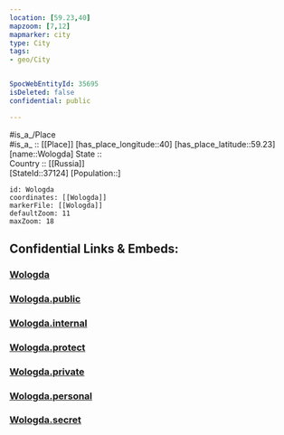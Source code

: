 ```yaml
---
location: [59.23,40] 
mapzoom: [7,12] 
mapmarker: city 
type: City
tags:
- geo/City


SpocWebEntityId: 35695
isDeleted: false
confidential: public

---
```

#is_a_/Place  
#is_a_ :: [[Place]] 
[has_place_longitude::40] 
[has_place_latitude::59.23] 
[name::Wologda] 
State ::  
Country :: [[Russia]]  
[StateId::37124] 
[Population::] 



```leaflet
id: Wologda
coordinates: [[Wologda]] 
markerFile: [[Wologda]] 
defaultZoom: 11 
maxZoom: 18
```


## Confidential Links & Embeds: 

### [Wologda](/_Standards/Earth/Continent/Europe/Europe~East/Russia/Russia~NorthWest/Vologda_Oblast/City/Wologda.md) 

### [Wologda.public](/_public/Earth/Continent/Europe/Europe~East/Russia/Russia~NorthWest/Vologda_Oblast/City/Wologda.public.md) 

### [Wologda.internal](/_internal/Earth/Continent/Europe/Europe~East/Russia/Russia~NorthWest/Vologda_Oblast/City/Wologda.internal.md) 

### [Wologda.protect](/_protect/Earth/Continent/Europe/Europe~East/Russia/Russia~NorthWest/Vologda_Oblast/City/Wologda.protect.md) 

### [Wologda.private](/_private/Earth/Continent/Europe/Europe~East/Russia/Russia~NorthWest/Vologda_Oblast/City/Wologda.private.md) 

### [Wologda.personal](/_personal/Earth/Continent/Europe/Europe~East/Russia/Russia~NorthWest/Vologda_Oblast/City/Wologda.personal.md) 

### [Wologda.secret](/_secret/Earth/Continent/Europe/Europe~East/Russia/Russia~NorthWest/Vologda_Oblast/City/Wologda.secret.md)

